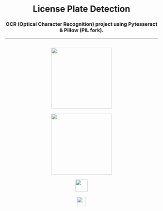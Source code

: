 <h1 align="center">License Plate Detection</h1>
<h3 align="center">OCR (Optical Character Recognition) project using Pytesseract & Pillow (PIL fork).</h3><hr><br>
<div align="center">
  <img height="200" src="https://github.com/moulik10sharma/License-Plate-Detection/assets/92577073/84fde8fa-4ed5-43f1-bd87-660e1f4fa59d"/>
</div><br>
<div align="center">
  <img height="200" src="https://github.com/moulik10sharma/License-Plate-Detection/assets/92577073/91b23656-1947-4f2e-a18b-ef69d632e74a"/>
</div><br>
<div align="center">
  <img height="40" src="https://github.com/moulik10sharma/License-Plate-Detection/assets/92577073/04cfba91-9c3a-40f1-b71c-23ec5ae9038c"/>
</div><br>
<div align="center">
  <img height="30" src="https://github.com/moulik10sharma/License-Plate-Detection/assets/92577073/a7b998bd-9daf-4150-9a16-9483d5161e8a"/>
</div><br>

